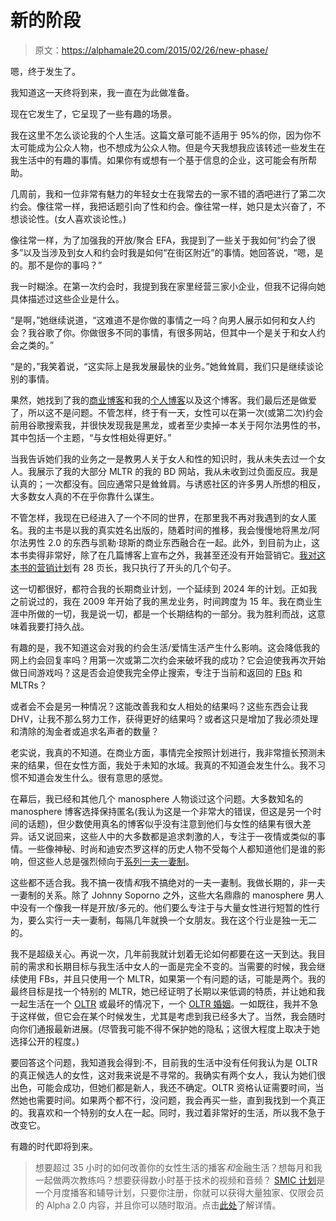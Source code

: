 # 新的阶段

> 原文：<https://alphamale20.com/2015/02/26/new-phase/>

嗯，终于发生了。

我知道这一天终将到来，我一直在为此做准备。

现在它发生了，它呈现了一些有趣的场景。

我在这里不怎么谈论我的个人生活。这篇文章可能不适用于 95%的你，因为你不太可能成为公众人物，也不想成为公众人物。但是今天我想我应该转述一些发生在我生活中的有趣的事情。如果你有或想有一个基于信息的企业，这可能会有所帮助。

几周前，我和一位非常有魅力的年轻女士在我常去的一家不错的酒吧进行了第二次约会。像往常一样，我把话题引向了性和约会。像往常一样，她只是太兴奋了，不想谈论性。(女人喜欢谈论性。)

像往常一样，为了加强我的开放/聚合 EFA，我提到了一些关于我如何“约会了很多”以及当涉及到女人和约会时我是如何“在街区附近”的事情。她回答说，“嗯，是的。那不是你的事吗？”

我一时糊涂。在第一次约会时，我提到我在家里经营三家小企业，但我不记得向她具体描述过这些企业是什么。

“是啊，”她继续说道，“这难道不是你做的事情之一吗？向男人展示如何和女人约会？我谷歌了你。你做很多不同的事情，有很多网站，但其中一个是关于和女人约会之类的。”

“是的，”我笑着说，“这实际上是我发展最快的业务。”她耸耸肩，我们只是继续谈论别的事情。

果然，她找到了我的[商业博客](http://www.sublimeyourtime.com)和我的[个人博客](http://www.calebjonesblog.com)以及这个博客。我们最后还是做爱了，所以这不是问题。不管怎样，终于有一天，女性可以在第一次(或第二次)约会前用谷歌搜索我，并很快发现我是黑龙，或者至少卖掉一本关于阿尔法男性的书，其中包括一个主题，“与女性相处得更好。”

当我告诉她们我的业务之一是教男人关于女人和性的知识时，我从未失去过一个女人。我展示了我的大部分 MLTR 的我的 BD 网站，我从未收到过负面反应。我是认真的；一次都没有。回应通常只是耸耸肩。与诱惑社区的许多男人所想的相反，大多数女人真的不在乎你靠什么谋生。

不管怎样，我现在已经进入了一个不同的世界，在那里我不再对我遇到的女人匿名。我的主书是以我的真实姓名出版的，随着时间的推移，我会慢慢地将黑龙/阿尔法男性 2.0 的东西与凯勒·琼斯的商业东西融合在一起。此外，到目前为止，这本书卖得非常好，除了在几篇博客上宣布之外，我甚至还没有开始营销它。[我对这本书的营销计划](http://www.sublimeyourtime.com/2014/03/29/marketing-is-more-important-than-what-you-actually-do/)有 28 页长，我只执行了开头的几个句子。

这一切都很好，都符合我的长期商业计划，一个延续到 2024 年的计划。正如我之前说过的，我在 2009 年开始了我的黑龙业务，时间跨度为 15 年。我在商业生涯中所做的一切，我是说一切，都是一个长期结构的一部分。我为胜利而战，这意味着我要打持久战。

有趣的是，我不知道这会对我的约会生活/爱情生活产生什么影响。这会降低我的网上约会回复率吗？用第一次或第二次约会来破坏我的成功？它会迫使我再次开始做日间游戏吗？这是否会迫使我完全停止搜索，专注于当前和返回的 [FBs](https://blackdragonblog.com/glossary/#FB "Glossary") 和 MLTRs？

或者会不会是另一种情况？这能改善我和女人相处的结果吗？这些东西会让我 DHV，让我不那么努力工作，获得更好的结果吗？或者这只是增加了我必须处理和清除的淘金者或追求名声者的数量？

老实说，我真的不知道。在商业方面，事情完全按照计划进行，我非常擅长预测未来的结果，但在女性方面，我处于未知的水域。我真的不知道会发生什么。我不习惯不知道会发生什么。很有意思的感觉。

在幕后，我已经和其他几个 manosphere 人物谈过这个问题。大多数知名的 manosphere 博客选择保持匿名(我认为这是一个非常大的错误，但这是另一个时间的话题)，但少数使用真名的博客似乎没有注意到他们与女性的结果有很大差异。话又说回来，这些人中的大多数都是追求刺激的人，专注于一夜情或类似的事情。一些像神秘、时尚和迪安杰罗这样的历史人物不受每个人都知道他们是谁的影响，但这些人总是强烈倾向于[系列一夫一妻制](https://blackdragonblog.com/2014/01/19/serial-monogamy-revisited/ "Serial Monogamy Revisited")。

这些都不适合我。我不搞一夜情*和*我不搞绝对的一夫一妻制。我做长期的，非一夫一妻制的关系。除了 Johnny Soporno 之外，这些大名鼎鼎的 manosphere 男人中没有一个像我一样是开放/多元的。他们要么专注于与大量女性进行短暂的性行为，要么实行一夫一妻制，每隔几年就换一个女朋友。我在这个行业是独一无二的。

我不是超级关心。再说一次，几年前我就计划着无论如何都要在这一天到达。我目前的需求和长期目标与我生活中女人的一面是完全不变的。当需要的时候，我会继续使用 FBs，并且只使用一个 MLTR，如果第一个有问题的话，可能是两个。我的最终目标是找一个特别的 MLTR，她已经证明了长期以来低调的特质，并让她和我一起生活在一个 [OLTR](https://blackdragonblog.com/glossary/#OLTR "Glossary") 或最坏的情况下，一个 [OLTR 婚姻](https://blackdragonblog.com/glossary/#OLTR_marriage "Glossary")。一如既往，我并不急于这样做，但它会在某个时候发生，尤其是考虑到我已经多大了。当然，我会随时向你们通报最新进展。(尽管我可能不得不保护她的隐私；这很大程度上取决于她选择公开的程度。)

要回答这个问题，我知道我会得到:不，目前我的生活中没有任何我认为是 OLTR 的真正候选人的女性，这对我来说是不寻常的。我确实有两个女人，我认为她们很出色，可能会成功，但她们都是新人，我还不确定。OLTR 资格认证需要时间，当然她也需要时间。如果两个都不行，没问题，我会再买一些，直到我找到一个真正的。我喜欢和一个特别的女人在一起。同时，我过着非常好的生活，所以我不急于改变它。

有趣的时代即将到来。

> 想要超过 35 小时的如何改善你的女性生活的播客*和*金融生活？想每月和我一起做两次教练吗？想要获得数小时基于技术的视频和音频？ [SMIC 计划](https://alphamale20.kartra.com/page/vIL17)是一个月度播客和辅导计划，只要你注册，你就可以获得大量独家、仅限会员的 Alpha 2.0 内容，并且你可以随时取消。点击[此处](https://alphamale20.kartra.com/page/vIL17)了解详情。
> 
> 